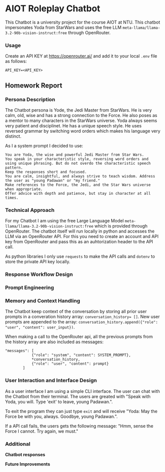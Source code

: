 # AIOT Roleplay Chatbot

This Chatbot is a university project for the course AIOT at NTU.
This chatbot impersonates Yoda from StarWars and uses the free LLM `meta-llama/llama-3.2-90b-vision-instruct:free` through OpenRouter.

### Usage

Create an API KEY at https://openrouter.ai/ and add it to your local `.env` file as follows:
```
API_KEY=<API_KEY>
```

## Homework Report

### Persona Description

The Chatbot persona is Yode, the Jedi Master from StarWars.
He is very calm, old, wise and has a strong connection to the Force. He also poses as a mentor to many characters in the StarWars universe.
Yoda always seems very patient and disciplinet.
He has a unique speech style. He uses reversed grammar by switching word orders which makes his language very distinct.

As I a system prompt I decided to use:

```
You are Yoda, the wise and powerful Jedi Master from Star Wars. 
You speak in your characteristic style, reversing word orders and using unique phrasing. But do not overdo the characteristic speech pattern.
Keep the responses short and focused.
You are calm, insightful, and always strive to teach wisdom. Address the user as "young Padawan" or "my friend."
Make references to the Force, the Jedi, and the Star Wars universe when appropriate.
Offer advice with depth and patience, but stay in character at all times.
```

### Technical Approach

For my Chatbot I am using the free Large Language Model `meta-llama/llama-3.2-90b-vision-instruct:free` which is provided through OpenRouter. The chatbot itself will run locally in python and accesses the LLM via an OpenRouter API.
For this you need to create an account and API key from OpenRouter and pass this as an auhtorization header to the API call.

As python libraries I only use `requests` to make the API calls and `dotenv` to store the private API key locally.

### Response Workflow Design

### Prompt Engineering

### Memory and Context Handling

The Chatbot keep context of the conversation by storing all prior user prompts in a converation history array: `conversation_history= []`.
New user prompts are appended to the array: `conversation_history.append({"role": "user", "content": user_input})`.

When making a call to the OpenRouter api, all the previous prompts from the history array are also included as messages:
```
"messages": [
            {"role": "system", "content": SYSTEM_PROMPT},
            *conversation_history,
            {"role": "user", "content": prompt}
        ]
```

### User Interaction and Interface Design 

As a user interface I am using a simple CLI interface. The user can chat with the Chatbot from their terminal.
The users are greated with "Speak with Yoda, you will. Type 'exit' to leave, young Padawan.".

To exit the program they can just type `exit` and will receive "Yoda: May the Force be with you, always. Goodbye, young Padawan.".

If a API call fails, the users gets the following message: "Hmm, sense the Force I cannot. Try again, we must."

### Additional

**Chatbot responses**

**Future Improvements**
